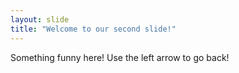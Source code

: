```yaml
---
layout: slide
title: "Welcome to our second slide!"
---
```

Something funny here!
Use the left arrow to go back!

